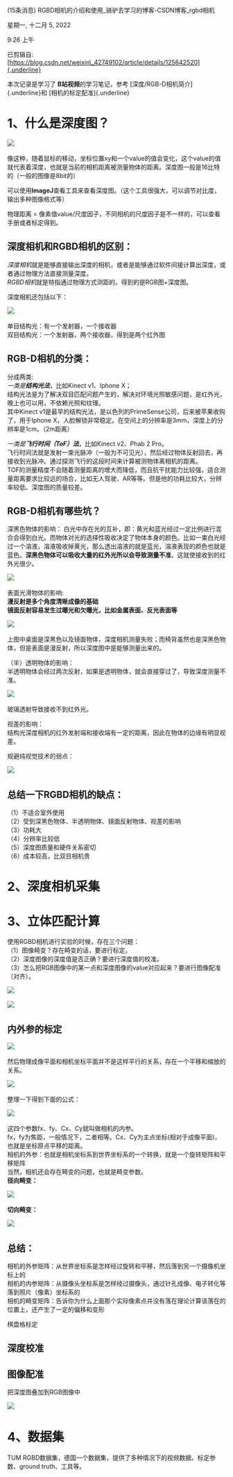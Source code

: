 (15条消息) RGBD相机的介绍和使用\_骑驴去学习的博客-CSDN博客\_rgbd相机

星期一, 十二月 5, 2022

9:26 上午

已剪辑自: [https://blog.csdn.net/weixin\_42749102/article/details/125642520]{.underline}

本次记录是学习了 **B站视频**的学习笔记，参考 [深度/RGB-D相机简介]{.underline}和 [相机的标定配准]{.underline}

1、什么是深度图？
=================

![](..\..\..\assets\012_(15条消息)_RGBD相机的介绍和使用_骑驴去学习的博客-CSDN博客_rgbd相机_000.png)

像这种，随着鼠标的移动，坐标位置xy和一个value的值会变化，这个value的值就代表着深度，也就是当前的相机距离被测量物体的距离。深度图一般是16比特的（一般的图像是8bit的）

可以使用**ImageJ**查看工具来查看深度图。（这个工具很强大，可以调节对比度，输出多种图像格式等）

物理距离 = 像素值value/尺度因子，不同相机的尺度因子是不一样的，可以查看手册或者标定得到。

深度相机和RGBD相机的区别：
--------------------------

*深度相机*就是能够直接输出深度的相机，或者是能够通过软件间接计算出深度，或者通过物理方法直接测量深度。\
*RGBD相机*就是特指通过物理方式测距的。得到的是RGB图+深度图。

深度相机还包括以下：

![](..\..\..\assets\012_(15条消息)_RGBD相机的介绍和使用_骑驴去学习的博客-CSDN博客_rgbd相机_001.png)

单目结构光：有一个发射器，一个接收器\
双目结构光：一个发射器，两个接收器，得到是两个红外图

RGB-D相机的分类：
-----------------

分成两类:\
*一类是**结构光法***，比如Kinect v1、Iphone X；\
结构光法是为了解决双目匹配问题产生的，解决对环境光照敏感问题，是红外光，晚上也可以用，不依赖光照和纹理。\
其中Kinect v1是最早的结构光法，是以色列的PrimeSense公司，后来被苹果收购了，用于Iphone X，人脸解锁非常稳定。在空间上的分辨率是3mm，深度上的分辨率是1cm。（2m距离）

*一类是**飞行时间（ToF）法***，比如Kinect v2、Phab 2 Pro。\
飞行时间法就是发射一束光脉冲（一般为不可见光），然后经过物体反射回去，再接收到光脉冲。通过探测飞行的这段时间来计算被测物体离相机的距离。\
TOF的测量精度不会随着测量距离的增大而降低，而且抗干扰能力比较强，适合测量距离要求比较远的场合，比如无人驾驶、AR等等。但是他的功耗比较大，分辨率较低、深度图的质量较差。

RGB-D相机有哪些坑？
-------------------

深黑色物体的影响： 白光中存在光的互补，即：黄光和蓝光经过一定比例进行混合会得到白光。而物体对光的选择性吸收决定了物体本身的颜色。比如一束白光经过一个溶液，溶液吸收掉黄光，那么透出溶液的就是蓝光，溶液表现的颜色也就是蓝色。**深黑色物体可以吸收大量的红外光所以会导致测量不准**，这就使接收到的红外光很少。

![](..\..\..\assets\012_(15条消息)_RGBD相机的介绍和使用_骑驴去学习的博客-CSDN博客_rgbd相机_002.png)

表面光滑物体的影响:\
**漫反射是多个角度清晰成像的基础**\
**镜面反射容易发生过曝光和欠曝光，比如金属表面、反光表面等**

![](..\..\..\assets\012_(15条消息)_RGBD相机的介绍和使用_骑驴去学习的博客-CSDN博客_rgbd相机_003.png)

上图中桌面是深黑色以及镜面物体，深度相机测量失败；而椅背虽然也是深黑色物体，但是表面是漫反射，所以深度图中是能够测量出来的。

（半）透明物体的影响：\
半透明物体会经过两次反射，如果是透明物体，就会直接穿过了，导致深度测量不准。

![](..\..\..\assets\012_(15条消息)_RGBD相机的介绍和使用_骑驴去学习的博客-CSDN博客_rgbd相机_004.png)

玻璃透射导致接收不到红外光。

视差的影响：\
结构光深度相机的红外发射端和接收端有一定的距离，因此在物体的边缘有明显视差。

规避纯视觉技术的弱点：

![](..\..\..\assets\012_(15条消息)_RGBD相机的介绍和使用_骑驴去学习的博客-CSDN博客_rgbd相机_005.png)

总结一下RGBD相机的缺点：
------------------------

（1）不适合室外使用\
（2）受到深黑色物体、半透明物体、镜面反射物体、视差的影响\
（3）功耗大\
（4）分辨率比较低\
（5）深度图质量和硬件关系密切\
（6）成本较高，比双目相机贵

2、深度相机采集
===============

3、立体匹配计算
===============

使用RGBD相机进行实验的时候，存在三个问题：\
（1）图像畸变？存在畸变的话，要进行标定。\
（2）深度图像的深度值是否正确？要进行深度值的校准。\
（3）怎么把RGB图像中的某一点和深度图像的value对应起来？要进行图像配准（对齐）。

![](..\..\..\assets\012_(15条消息)_RGBD相机的介绍和使用_骑驴去学习的博客-CSDN博客_rgbd相机_006.png)

![](..\..\..\assets\012_(15条消息)_RGBD相机的介绍和使用_骑驴去学习的博客-CSDN博客_rgbd相机_007.png)

内外参的标定
------------

![](..\..\..\assets\012_(15条消息)_RGBD相机的介绍和使用_骑驴去学习的博客-CSDN博客_rgbd相机_008.png)

然后物理成像平面和相机坐标平面并不是这样平行的关系，存在一个平移和缩放的关系。

![](..\..\..\assets\012_(15条消息)_RGBD相机的介绍和使用_骑驴去学习的博客-CSDN博客_rgbd相机_009.png)

整理一下得到下面的公式：

![](..\..\..\assets\012_(15条消息)_RGBD相机的介绍和使用_骑驴去学习的博客-CSDN博客_rgbd相机_010.png)

这四个参数fx、fy、Cx、Cy就叫做相机的内参。\
fx，fy为焦距，一般情况下，二者相等。Cx、Cy为主点坐标(相对于成像平面)，也就是坐标原点平移的距离。\
相机的外参：也就是相机坐标系到世界坐标系的一个转换，就是一个旋转矩阵和平移矩阵\
当然，相机还会存在畸变的问题，也就是畸变参数。\
**径向畸变：**

![](..\..\..\assets\012_(15条消息)_RGBD相机的介绍和使用_骑驴去学习的博客-CSDN博客_rgbd相机_011.png)

**切向畸变：**

![](..\..\..\assets\012_(15条消息)_RGBD相机的介绍和使用_骑驴去学习的博客-CSDN博客_rgbd相机_012.png)

**总结：**
----------

相机的外参矩阵：从世界坐标系是怎样经过旋转和平移，然后落到另一个摄像机坐标上的\
相机的内参矩阵：从摄像头坐标系是怎样经过摄像头，通过针孔成像、电子转化等落到照片（像素）坐标系的\
相机的畸变矩阵：告诉你为什么上面那个实际像素点并没有落在理论计算该落在的位置上，还产生了一定的偏移和变形

棋盘格标定

深度校准
--------

图像配准
--------

把深度图叠加到RGB图像中

![](..\..\..\assets\012_(15条消息)_RGBD相机的介绍和使用_骑驴去学习的博客-CSDN博客_rgbd相机_013.png)

4、数据集
=========

TUM RGBD数据集，德国一个数据集，提供了多种情况下的视频数据、标定参数、ground truth、工具等。
